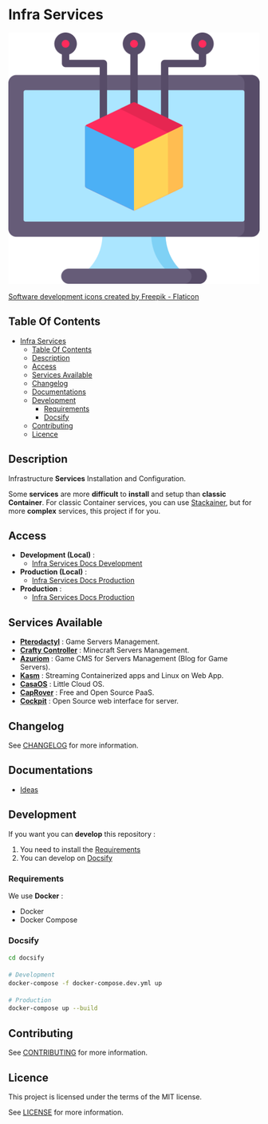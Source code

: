 # Infra Services

![Icon](./icon.png)

[Software development icons created by Freepik - Flaticon](https://www.flaticon.com/free-icons/software-development)

## Table Of Contents

- [Infra Services](#infra-services)
  - [Table Of Contents](#table-of-contents)
  - [Description](#description)
  - [Access](#access)
  - [Services Available](#services-available)
  - [Changelog](#changelog)
  - [Documentations](#documentations)
  - [Development](#development)
    - [Requirements](#requirements)
    - [Docsify](#docsify)
  - [Contributing](#contributing)
  - [Licence](#licence)

## Description

Infrastructure **Services** Installation and Configuration.

Some **services** are more **difficult** to **install** and setup than **classic Container**. For classic Container services, you can use [Stackainer](https://proginfra.gitlab.io/stackainer/#/), but for more **complex** services, this project if for you.

## Access

- **Development (Local)** :
  - [Infra Services Docs Development](http://localhost:6007)
- **Production (Local)** :
  - [Infra Services Docs Production](http://localhost:6007)
- **Production** :
  - [Infra Services Docs Production](https://proginfra.gitlab.io/infra_services)

## Services Available

- **[Pterodactyl](./docs/pterodactyl.md)** : Game Servers Management.
- **[Crafty Controller](./docs/crafty-controller.md)** : Minecraft Servers Management.
- **[Azuriom](./docs/azuriom.md)** : Game CMS for Servers Management (Blog for Game Servers).
- **[Kasm](./docs/kasm.md)** : Streaming Containerized apps and Linux on Web App.
- **[CasaOS](./docs/casaos.md)** : Little Cloud OS.
- **[CapRover](./docs/caprover.md)** : Free and Open Source PaaS.
- **[Cockpit](./docs/cockpit.md)** : Open Source web interface for server.

## Changelog

See [CHANGELOG](./CHANGELOG.md) for more information.

## Documentations

- [Ideas](./docs/ideas.md)

## Development

If you want you can **develop** this repository :

1) You need to install the [Requirements](#requirements)
2) You can develop on [Docsify](#docsify)

### Requirements

We use **Docker** :

- Docker
- Docker Compose

### Docsify

```bash
cd docsify

# Development
docker-compose -f docker-compose.dev.yml up

# Production
docker-compose up --build
```

## Contributing

See [CONTRIBUTING](./CONTRIBUTING.md) for more information.

## Licence

This project is licensed under the terms of the MIT license.

See [LICENSE](./LICENCE) for more information.
